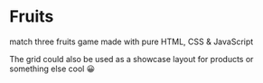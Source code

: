 # Fruits

match three fruits game made with pure HTML, CSS & JavaScript

The grid could also be used as a showcase layout for products or something else cool 😀